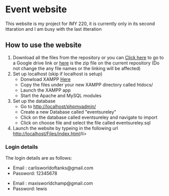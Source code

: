 <h1>Event website</h1>
<p>
  This website is my project for IMY 220, it is currently only in its second
  ittaration and I am busy with the last itteration
</p>

<h2>How to use the website</h2>
<ol>
  <li>
    Download all the files from the repository or you can <a href="https://drive.google.com/drive/folders/1BEy4grxsmbxStS3JhRagqQo6ZfLup4Bo?usp=sharing">Click here</a> to go to a
    Google drive link or <a href="https://github.com/CarlDeWitt/Tuks2022/tree/main/IMY220/Project">here</a> is the zip file on the current repository (Do not change the any file names or the linking will be
    affected)
  </li>
  <li>
    Set up localhost (skip if localhost is setup)
    <ul>
      <li>Donwload XAMPP <a href="https://www.apachefriends.org/download.html">Here</a></li>
      <li>Copy the files under your new XAMPP directory called htdocs/</li>
      <li>Launch the XAMPP app</li>
      <li>Start the Apache and MySQL modules</li>
    </ul>
  </li>
  <li>
    Set up the database
    <ul>
      <li>
        Go to
        <a href="http://localhost/phpmyadmin/">http://localhost/phpmyadmin/</a>
      </li>
      <li>Create a new Database called "eventsureley"</li>
      <li>Click on the database called eventsureley and navigate to import</li>
      <li>Click on choose file and select the file called eventsureley.sql</li>
    </ul>
  </li>
  <li>
    Launch the website by typeing in the following url
    <a href="http://localhost/Files/index.html"
      >http://localhost/Files/index.html</a
    >/li>
  </li>
</ol>

<h3>Login details</h3>
<p>The login details are as follows:</p>

<ul>
  <li>Email : carlisworldoftanks@gmail.com</li>
  <li>Password: 12345678</li>
</ul>
<ul>
  <li>Email : maxisworldchamp@gmail.com</li>
  <li>Password: lewis</li>
</ul>
